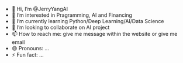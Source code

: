 - 👋 Hi, I’m @JerryYangAI
- 👀 I’m interested in Pragramming, AI and Financing
- 🌱 I’m currently learning Python/Deep Learning/AI/Data Science
- 💞️ I’m looking to collaborate on AI project
- 📫 How to reach me: give me message within the website or give me email
- 😄 Pronouns: ...
- ⚡ Fun fact: ...

<!---
JerryYangAI/JerryYangAI is a ✨ special ✨ repository because its `README.md` (this file) appears on your GitHub profile.
You can click the Preview link to take a look at your changes.
--->
